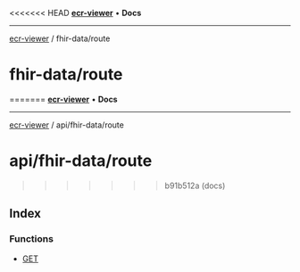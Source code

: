 <<<<<<< HEAD
[**ecr-viewer**](../../README.md) • **Docs**

***

[ecr-viewer](../../README.md) / fhir-data/route

# fhir-data/route
=======
[**ecr-viewer**](../../../README.md) • **Docs**

***

[ecr-viewer](../../../README.md) / api/fhir-data/route

# api/fhir-data/route
>>>>>>> b91b512a (docs)

## Index

### Functions

- [GET](functions/GET.md)
